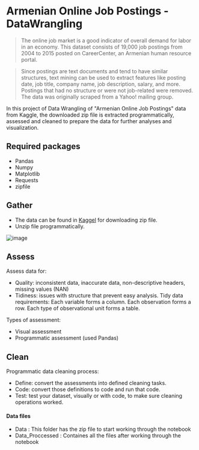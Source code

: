 # Armenian Online Job Postings - DataWrangling
> The online job market is a good indicator of overall demand for labor in an economy. This dataset consists of 19,000 job postings from 2004 to 2015 posted on CareerCenter, an Armenian human resource portal.

> Since postings are text documents and tend to have similar structures, text mining can be used to extract features like posting date, job title, company name, job description, salary, and more. Postings that had no structure or were not job-related were removed. The data was originally scraped from a Yahoo! mailing group.

In this project of Data Wrangling of "Armenian Online Job Postings" data from Kaggle, the downloaded zip file is extracted programmatically, assessed and cleaned to prepare the data for further analyses and visualization.

## Required packages
- Pandas
- Numpy
- Matplotlib
- Requests
- zipfile

## Gather
- The data can be found in [Kaggel](https://www.kaggle.com/udacity/armenian-online-job-postings) for downloading zip file. 
- Unzip file programmatically.

![image](https://user-images.githubusercontent.com/34229113/115352945-967fdc80-a1d5-11eb-95cb-89f8d43eccc8.png)

## Assess
Assess data for:
- Quality: inconsistent data, inaccurate data, non-descriptive headers, missing values (NAN)
- Tidiness: issues with structure that prevent easy analysis. Tidy data requirements: Each variable forms a column. Each observation forms a row. Each type of observational unit forms a table.

Types of assessment:
- Visual assessment
- Programmatic assessment (used Pandas)

## Clean
Programmatic data cleaning process:
- Define: convert the assessments into defined cleaning tasks.
- Code: convert those definitions to code and run that code.
- Test: test your dataset, visually or with code, to make sure cleaning operations worked.

#### Data files
- Data : This folder has the zip file to start working through the notebook
- Data_Proccessed : Containes all the files after working through the notebook
